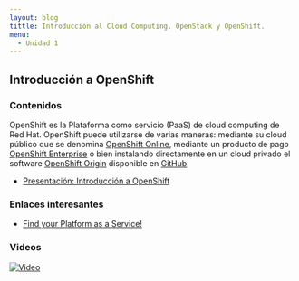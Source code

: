 ```yaml
---
layout: blog
tittle: Introducción al Cloud Computing. OpenStack y OpenShift.
menu:
  - Unidad 1
---
```

## Introducción a OpenShift

### Contenidos

OpenShift es la Plataforma como servicio (PaaS) de cloud computing de Red Hat. OpenShift puede utilizarse de varias maneras: mediante su cloud público que se denomina [OpenShift Online](https://www.openshift.com/), mediante un producto de pago [OpenShift Enterprise](https://www.openshift.com/products/enterprise) o bien instalando directamente en un cloud privado el software [OpenShift Origin](http://openshift.github.io/) disponible en [GitHub](https://github.com/openshift).

* [Presentación: Introducción a OpenShift](presentacion_openshift)

### Enlaces interesantes

* [Find your Platform as a Service!](http://www.paasify.it/vendors)

### Videos

[![Video](http://img.youtube.com/vi/rbFIHgHDRgo/0.jpg)](http://www.youtube.com/watch?v=rbFIHgHDRgo)
